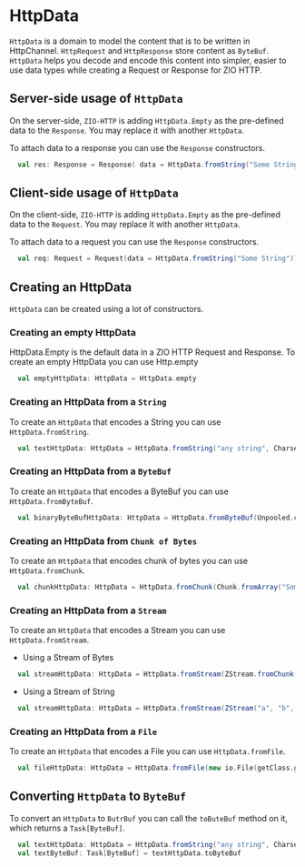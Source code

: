 # HttpData
`HttpData` is a domain to model the content that is to be written in HttpChannel. `HttpRequest` and `HttpResponse` store content as `ByteBuf`. `HttpData` helps you decode and encode this content into simpler, easier to use data types while creating a Request or Response for ZIO HTTP.
## Server-side usage of `HttpData`
On the server-side, `ZIO-HTTP` is adding `HttpData.Empty` as the pre-defined data to the `Response`. You may replace it with another `HttpData`.

To attach data to a response you can use the `Response` constructors.
```scala
  val res: Response = Response( data = HttpData.fromString("Some String"))
```
## Client-side usage of `HttpData`
On the client-side, `ZIO-HTTP` is adding `HttpData.Empty` as the pre-defined data to the `Request`. You may replace it with another `HttpData`.

To attach data to a request you can use the `Response` constructors.
```scala
  val req: Request = Request(data = HttpData.fromString("Some String"))
```
## Creating an HttpData
`HttpData` can be created using a lot of constructors.
### Creating an empty HttpData
HttpData.Empty is the default data in a ZIO HTTP Request and Response. To create an empty HttpData you can use Http.empty
```scala
  val emptyHttpData: HttpData = HttpData.empty
```
### Creating an HttpData from a `String`
To create an `HttpData` that encodes a String you can use `HttpData.fromString`.
```scala
  val textHttpData: HttpData = HttpData.fromString("any string", CharsetUtil.UTF_8)
```
### Creating an HttpData from a `ByteBuf`
To create an `HttpData` that encodes a ByteBuf you can use `HttpData.fromByteBuf`.
```scala
  val binaryByteBufHttpData: HttpData = HttpData.fromByteBuf(Unpooled.copiedBuffer("Some string", CharsetUtil.UTF_8))
```
### Creating an HttpData from `Chunk of Bytes`
To create an `HttpData` that encodes chunk of bytes you can use `HttpData.fromChunk`.
```scala
  val chunkHttpData: HttpData = HttpData.fromChunk(Chunk.fromArray("Some Sting".getBytes(CharsetUtil.UTF_8)))
```
### Creating an HttpData from a `Stream`
To create an `HttpData` that encodes a Stream you can use `HttpData.fromStream`.
- Using a Stream of Bytes
```scala
  val streamHttpData: HttpData = HttpData.fromStream(ZStream.fromChunk(Chunk.fromArray("Some String".getBytes(HTTP_CHARSET))))
```
- Using a Stream of String
```scala
  val streamHttpData: HttpData = HttpData.fromStream(ZStream("a", "b", "c"), CharsetUtil.UTF_8)
```
### Creating an HttpData from a `File`
To create an `HttpData` that encodes a File you can use `HttpData.fromFile`.
```scala
  val fileHttpData: HttpData = HttpData.fromFile(new io.File(getClass.getResource("/fileName.txt").getPath))
```
## Converting `HttpData` to `ByteBuf`
To convert an `HttpData` to `ButrBuf`  you can call the `toButeBuf` method on it, which returns a `Task[ByteBuf]`.
```scala
  val textHttpData: HttpData = HttpData.fromString("any string", CharsetUtil.UTF_8)
  val textByteBuf: Task[ByteBuf] = textHttpData.toByteBuf
```
